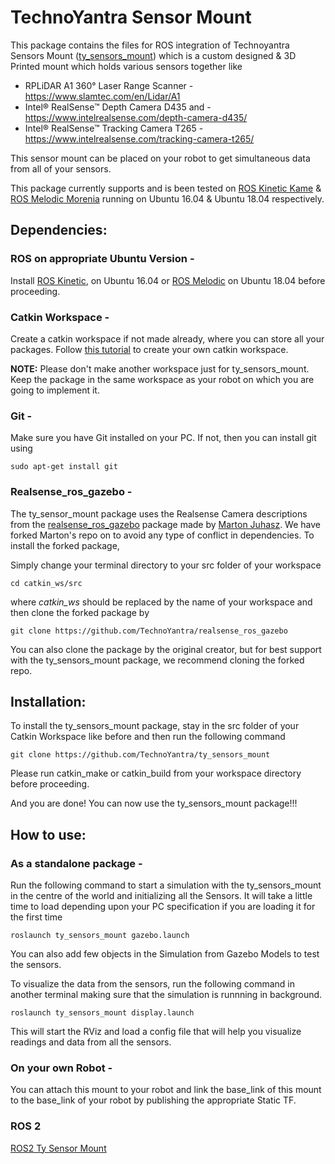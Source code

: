 # TechnoYantra Sensor Mount

This package contains the files for ROS integration of Technoyantra Sensors Mount ([ty_sensors_mount](https://github.com/TechnoYantra/ty_sensors_mount)) which is a custom designed & 3D Printed mount which holds various sensors together like

 * RPLiDAR A1 360° Laser Range Scanner - https://www.slamtec.com/en/Lidar/A1
 * Intel® RealSense™ Depth Camera D435 and - https://www.intelrealsense.com/depth-camera-d435/
 * Intel® RealSense™ Tracking Camera T265 - https://www.intelrealsense.com/tracking-camera-t265/

This sensor mount can be placed on your robot to get simultaneous data from all of your sensors.

This package currently supports and is been tested on [ROS Kinetic Kame](http://wiki.ros.org/kinetic/Installation/Ubuntu) & [ROS Melodic Morenia](http://wiki.ros.org/melodic/Installation/Ubuntu) running on Ubuntu 16.04 & Ubuntu 18.04 respectively.

## Dependencies:

### ROS on appropriate Ubuntu Version -

Install [ROS Kinetic](http://wiki.ros.org/kinetic/Installation/Ubuntu), on Ubuntu 16.04 or [ROS Melodic](http://wiki.ros.org/melodic/Installation/Ubuntu) on Ubuntu 18.04 before proceeding. 

### Catkin Workspace -

Create a catkin workspace if not made already, where you can store all your packages. Follow [this tutorial](http://wiki.ros.org/catkin/Tutorials/create_a_workspace) to create your own catkin workspace.

**NOTE:** Please don't make another workspace just for ty_sensors_mount. Keep the package in the same workspace as your robot on which you are going to implement it.

### Git -

Make sure you have Git installed on your PC. If not, then you can install git using

```
sudo apt-get install git
```

### Realsense_ros_gazebo -

The ty_sensor_mount package uses the Realsense Camera descriptions from the [realsense_ros_gazebo](https://github.com/nilseuropa/realsense_ros_gazebo) package made by [Marton Juhasz](https://github.com/nilseuropa). We have forked Marton's repo on to avoid any type of conflict in dependencies. To install the forked package,

Simply change your terminal directory to your src folder of your workspace

```
cd catkin_ws/src
```

where *catkin_ws* should be replaced by the name of your workspace and then clone the forked package by

```
git clone https://github.com/TechnoYantra/realsense_ros_gazebo
```

You can also clone the package by the original creator, but for best support with the ty_sensors_mount package, we recommend cloning the forked repo.

## Installation:

To install the ty_sensors_mount package, stay in the src folder of your Catkin Workspace like before and then run the following command

```
git clone https://github.com/TechnoYantra/ty_sensors_mount
```

Please run catkin_make or catkin_build from your workspace directory before proceeding.

And you are done! You can now use the ty_sensors_mount package!!!

## How to use:

### As a standalone package -

Run the following command to start a simulation with the ty_sensors_mount in the centre of the world and initializing all the Sensors. It will take a little time to load depending upon your PC specification if you are loading it for the first time

```
roslaunch ty_sensors_mount gazebo.launch
```

You can also add few objects in the Simulation from Gazebo Models to test the sensors.

To visualize the data from the sensors, run the following command in another terminal making sure that the simulation is runnning in background.

```
roslaunch ty_sensors_mount display.launch
```

This will start the RViz and load a config file that will help you visualize readings and data from all the sensors.

### On your own Robot -

You can attach this mount to your robot and link the base_link of this mount to the base_link of your robot by publishing the appropriate Static TF.

### ROS 2
[ROS2 Ty Sensor Mount](https://github.com/TechnoYantra/ty_sensors_mount/tree/ros2)
